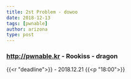 ```yaml
---
title: 2st Problem - dowoo
date: 2018-12-13
tags: [pwnable]
author: arizona
type: post
---
```


### http://pwnable.kr - Rookiss - dragon

{{<r "deadline">}} - 2018.12.21 {{<p "18:00">}}

	
